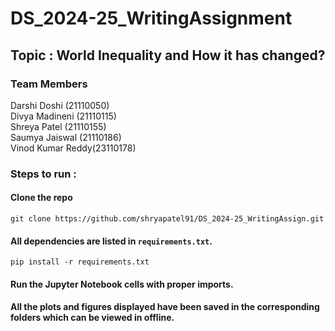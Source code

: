 # DS_2024-25_WritingAssignment  


## Topic : World Inequality and How it has changed?  

### Team Members  

Darshi Doshi (21110050)   
Divya Madineni (21110115)   
Shreya Patel (21110155)  
Saumya Jaiswal (21110186)  
Vinod Kumar Reddy(23110178)  

### Steps to run :
#### Clone the repo
```git clone https://github.com/shryapatel91/DS_2024-25_WritingAssign.git ```  
#### All dependencies are listed in `requirements.txt`.
``` pip install -r requirements.txt ```
#### Run the Jupyter Notebook cells with proper imports. 
#### All the plots and figures displayed have been saved in the corresponding folders which can be viewed in offline.
